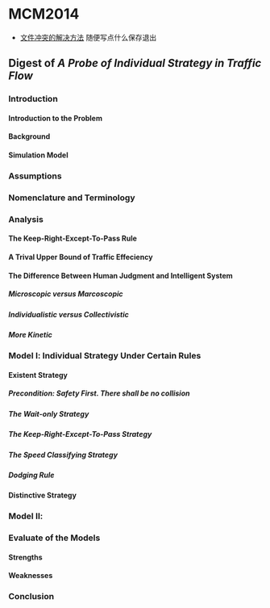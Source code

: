 ﻿MCM2014
=======


* [文件冲突的解决方法](http://www.cnblogs.com/sinojelly/archive/2011/08/07/2130172.html)
随便写点什么保存退出

## Digest of _A Probe of Individual Strategy in Traffic Flow_
### Introduction
#### Introduction to the Problem

#### Background

#### Simulation Model

### Assumptions

### Nomenclature and Terminology

### Analysis
#### The Keep-Right-Except-To-Pass Rule

#### A Trival Upper Bound of Traffic Effeciency

#### The Difference Between Human Judgment and Intelligent System
##### Microscopic versus Marcoscopic
##### Individualistic versus Collectivistic
##### More Kinetic

### Model Ⅰ: Individual Strategy Under Certain Rules
#### Existent Strategy
##### Precondition: Safety First. There shall be no collision
##### The Wait-only Strategy
##### The Keep-Right-Except-To-Pass Strategy
##### The Speed Classifying Strategy
##### Dodging Rule
#### Distinctive Strategy

### Model Ⅱ: 
#### 

### Evaluate of the Models
#### Strengths

#### Weaknesses

### Conclusion